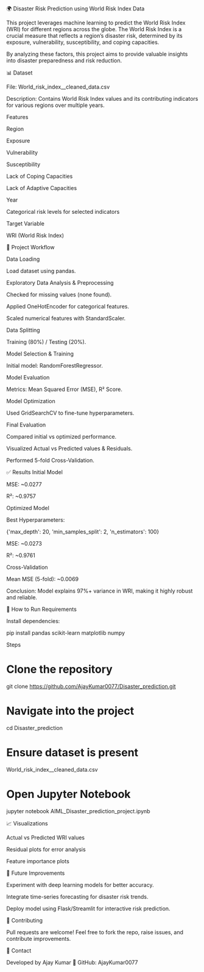 🌍 Disaster Risk Prediction using World Risk Index Data

This project leverages machine learning to predict the World Risk Index (WRI) for different regions across the globe. The World Risk Index is a crucial measure that reflects a region’s disaster risk, determined by its exposure, vulnerability, susceptibility, and coping capacities.

By analyzing these factors, this project aims to provide valuable insights into disaster preparedness and risk reduction.

📊 Dataset

File: World_risk_index__cleaned_data.csv

Description: Contains World Risk Index values and its contributing indicators for various regions over multiple years.

Features

Region

Exposure

Vulnerability

Susceptibility

Lack of Coping Capacities

Lack of Adaptive Capacities

Year

Categorical risk levels for selected indicators

Target Variable

WRI (World Risk Index)

🔄 Project Workflow

Data Loading

Load dataset using pandas.

Exploratory Data Analysis & Preprocessing

Checked for missing values (none found).

Applied OneHotEncoder for categorical features.

Scaled numerical features with StandardScaler.

Data Splitting

Training (80%) / Testing (20%).

Model Selection & Training

Initial model: RandomForestRegressor.

Model Evaluation

Metrics: Mean Squared Error (MSE), R² Score.

Model Optimization

Used GridSearchCV to fine-tune hyperparameters.

Final Evaluation

Compared initial vs optimized performance.

Visualized Actual vs Predicted values & Residuals.

Performed 5-fold Cross-Validation.

✅ Results
Initial Model

MSE: ~0.0277

R²: ~0.9757

Optimized Model

Best Hyperparameters:

{'max_depth': 20, 'min_samples_split': 2, 'n_estimators': 100}


MSE: ~0.0273

R²: ~0.9761

Cross-Validation

Mean MSE (5-fold): ~0.0069

Conclusion: Model explains 97%+ variance in WRI, making it highly robust and reliable.

🚀 How to Run
Requirements

Install dependencies:

pip install pandas scikit-learn matplotlib numpy

Steps
# Clone the repository
git clone https://github.com/AjayKumar0077/Disaster_prediction.git

# Navigate into the project
cd Disaster_prediction

# Ensure dataset is present
World_risk_index__cleaned_data.csv

# Open Jupyter Notebook
jupyter notebook AIML_Disaster_prediction_project.ipynb

📈 Visualizations

Actual vs Predicted WRI values

Residual plots for error analysis

Feature importance plots

🔮 Future Improvements

Experiment with deep learning models for better accuracy.

Integrate time-series forecasting for disaster risk trends.

Deploy model using Flask/Streamlit for interactive risk prediction.

🤝 Contributing

Pull requests are welcome! Feel free to fork the repo, raise issues, and contribute improvements.

📧 Contact

Developed by Ajay Kumar
🔗 GitHub: AjayKumar0077
